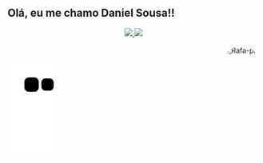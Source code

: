 ## Olá, eu me chamo Daniel Sousa!!

<div align="center">
  <a href="https://github.com/rafaballerini">
  <img height="180em" src="https://github-readme-stats.vercel.app/api?username=Danxss&show_icons=true&theme=dracula&include_all_commits=true&count_private=true&icon_color=3c02a8&title_color=ffffff&bg_color=202021&text_color=808080&custom_title=Meus status"/>
  <img height="180em" src="https://github-readme-stats.vercel.app/api/top-langs/?username=Danxss&layout=compact&langs_count=5&theme=dracula&title_color=ffffff&bg_color=202021"/>
</div>

<div style="display: inline_block;"><br>
  <img align="right" alt="Rafa-pic" height="150" style="border-radius:50px;" src="https://media.discordapp.net/attachments/895727176555569163/921545231302803476/7065_DtKG6GOT.png?width=676&height=676">
</div>
  
  ##
  
  <div>    

  ![Snake animation](https://github.com/Danxss/Danxss/blob/output/github-contribution-grid-snake.svg)

</div>
